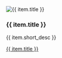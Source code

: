 <div class="col-sm-6 col-md-4 component">
    <div class="thumbnail">
        <img src="{{ site.data.config.mediaBaseUrl }}{{ item.thumbnail }}" alt="{{ item.title }}">
        <div class="caption">
            <h3 class="title">{{ item.title }}</h3>
            <p class="short-desc">{{ item.short_desc }}</p>
            <p class="text-center marketing">
                <a href="{{ item.url }}" class="btn btn-primary marketing-url" role="button">{{ item.title }}</a>
            </p>
        </div>
    </div>
</div>
